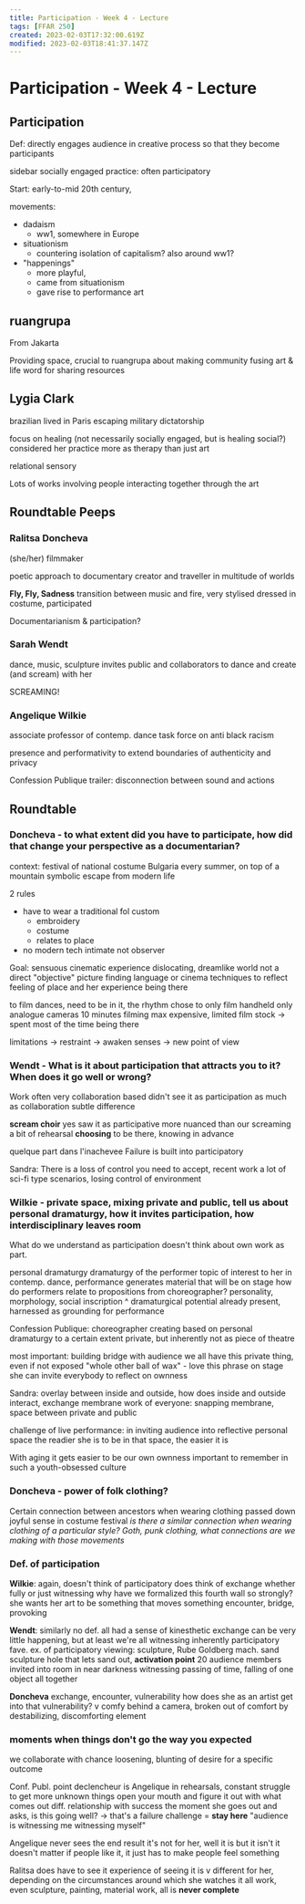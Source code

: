 ```yaml
---
title: Participation - Week 4 - Lecture
tags: [FFAR 250]
created: 2023-02-03T17:32:00.619Z
modified: 2023-02-03T18:41:37.147Z
---
```


# Participation - Week 4 - Lecture

## Participation

Def: directly engages audience in creative process so that they become participants

sidebar
socially engaged practice:
often participatory

Start:
early-to-mid 20th century,

movements:
- dadaism
	- ww1, somewhere in Europe
- situationism
	- countering isolation of capitalism?
	also around ww1?
- "happenings"
	- more playful,
	- came from situationism
	- gave rise to performance art

## ruangrupa

From Jakarta

Providing space, crucial to ruangrupa
about making community
fusing art & life
word for sharing resources

## Lygia Clark
brazilian
lived in Paris
escaping military dictatorship

focus on healing
(not necessarily socially engaged, but is healing social?)
considered her practice more as therapy than just art

relational
sensory

Lots of works involving people interacting together through the art

## Roundtable Peeps

### Ralitsa Doncheva
(she/her)
filmmaker

poetic approach to documentary
creator and traveller in multitude of worlds

**Fly, Fly, Sadness**
transition between music and fire, very stylised
dressed in costume, participated

Documentarianism & participation?

### Sarah Wendt

dance, music, sculpture
invites public and collaborators to dance and create (and scream) with her

SCREAMING!

### Angelique Wilkie

associate professor of contemp. dance
task force on anti black racism

presence and performativity to extend boundaries of authenticity and privacy

Confession Publique
trailer: disconnection between sound and actions

## Roundtable

### Doncheva - to what extent did you have to participate, how did that change your perspective as a documentarian?

context:
festival of national costume
Bulgaria
every summer, on top of a mountain
symbolic escape from modern life

2 rules
- have to wear a traditional fol custom
	- embroidery
	- costume
	- relates to place
- no modern tech
intimate
not observer

Goal:
sensuous cinematic experience
dislocating, dreamlike world
not a direct "objective" picture
finding language or cinema techniques to reflect feeling of place and her experience being there

to film dances, need to be in it, the rhythm
chose to only film handheld
only analogue cameras
10 minutes filming max
expensive, limited film stock
-> spent most of the time being there

limitations -> restraint -> awaken senses -> new point of view

### Wendt - What is it about participation that attracts you to it? When does it go well or wrong?

Work often very collaboration based
didn't see it as participation as much as collaboration
subtle difference

**scream choir**
yes saw it as participative
more nuanced than our screaming
a bit of rehearsal
**choosing** to be there, knowing in advance

quelque part dans l'inachevee
Failure is built into participatory

Sandra: 
There is a loss of control you need to accept,
recent work a lot of sci-fi type scenarios, losing control of environment

### Wilkie - private space, mixing private and public, tell us about personal dramaturgy, how it invites participation, how interdisciplinary leaves room

What do we understand as participation
doesn't think about own work as part.

personal dramaturgy
dramaturgy of the performer
topic of interest to her
in contemp. dance, performance generates material that will be on stage
how do performers relate to propositions from choreographer?
personality, morphology, social inscription ^
dramaturgical potential already present, harnessed as grounding for performance

Confession Publique: choreographer creating based on personal dramaturgy
to a certain extent private, but inherently not as piece of theatre

most important: building bridge with audience
we all have this private thing, even if not exposed
"whole other ball of wax" - love this phrase
on stage she can invite everybody to reflect on ownness

Sandra: 
overlay between inside and outside,
how does inside and outside interact, exchange
membrane
work of everyone: snapping membrane, space between private and public

challenge of live performance: in inviting audience into reflective personal space
the readier she is to be in that space, the easier it is

With aging it gets easier to be our own ownness
important to remember in such a youth-obsessed culture

### Doncheva - power of folk clothing?

Certain connection between ancestors when wearing clothing passed down
joyful sense in costume festival
*is there a similar connection when wearing clothing of a particular style? Goth, punk clothing, what connections are we making with those movements*

### Def. of participation

**Wilkie**: again, doesn't think of participatory
does think of exchange
whether fully or just witnessing
why have we formalized this fourth wall so strongly?
she wants her art to be something that moves something
encounter, bridge, provoking

**Wendt**: similarly no def.
all had a sense of kinesthetic exchange
can be very little happening, but at least we're all witnessing
inherently participatory
fave. ex. of participatory viewing:
sculpture, Rube Goldberg mach.
sand sculpture 
hole that lets sand out, **activation point**
20 audience members invited into room in near darkness
witnessing passing of time, falling of one object
all together

**Doncheva**
exchange, encounter, vulnerability
how does she as an artist get into that vulnerability?
v comfy behind a camera,
broken out of comfort by destabilizing, discomforting element

### moments when things don't go the way you expected
we collaborate with chance
loosening, blunting of desire for a specific outcome

Conf. Publ. point declencheur is Angelique
in rehearsals, constant struggle to get more unknown things
open your mouth and figure it out with what comes out
diff. relationship with success
the moment she goes out and asks, is this going well? -> that's a failure
challenge = **stay here**
"audience is witnessing me witnessing myself"

Angelique never sees the end result
it's not for her, well it is but it isn't 
it doesn't matter if people like it, it just has to make people feel something

Ralitsa does have to see it
experience of seeing it is v different for her, depending on the circumstances around which she watches it
all work, even sculpture, painting, material work, all is **never complete**
